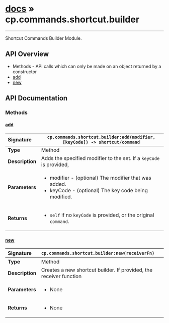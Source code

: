 # [docs](index.md) » cp.commands.shortcut.builder
---

Shortcut Commands Builder Module.

## API Overview
* Methods - API calls which can only be made on an object returned by a constructor
 * [add](#add)
 * [new](#new)

## API Documentation

### Methods

#### [add](#add)
| <span style="float: left;">**Signature**</span> | <span style="float: left;">`cp.commands.shortcut.builder:add(modifier, [keyCode]) -> shortcut/command` </span>                                                          |
| -----------------------------------------------------|---------------------------------------------------------------------------------------------------------|
| **Type**                                             | Method                                                                                         |
| **Description**                                      | Adds the specified modifier to the set. If a `keyCode` is provided,                                                                                         |
| **Parameters**                                       | <ul><li>modifier - (optional) The modifier that was added.</li><li>keyCode	- (optional) The key code being modified.</li></ul> |
| **Returns**                                          | <ul><li>`self` if no `keyCode` is provided, or the original `command`.</li></ul>          |

#### [new](#new)
| <span style="float: left;">**Signature**</span> | <span style="float: left;">`cp.commands.shortcut.builder:new(receiverFn)` </span>                                                          |
| -----------------------------------------------------|---------------------------------------------------------------------------------------------------------|
| **Type**                                             | Method                                                                                         |
| **Description**                                      | Creates a new shortcut builder. If provided, the receiver function                                                                                         |
| **Parameters**                                       | <ul><li>None</li></ul> |
| **Returns**                                          | <ul><li>None</li></ul>          |

